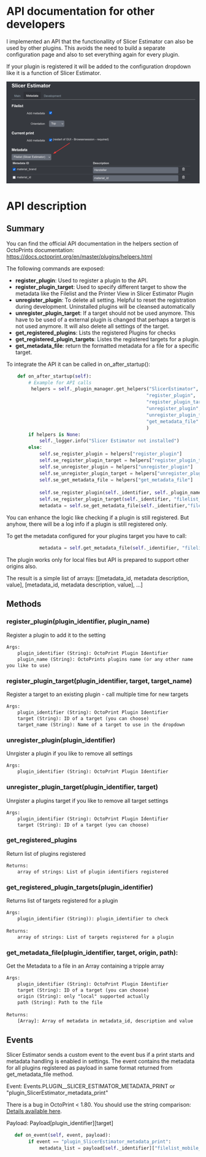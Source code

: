 # API documentation for other developers
I implemented an API that the functionallity of Slicer Estimator can also be used by other plugins. This avoids the need to build a separate configuration page and also to set everything again for every plugin.

If your plugin is registered it will be added to the configuration dropdown like it is a function of Slicer Estimator.

![](images/Plugin_API_Settings.png)

# API description
## Summary
You can find the official API documentation in the helpers section of OctoPrints documentation: https://docs.octoprint.org/en/master/plugins/helpers.html

The following commands are exposed:
* **register_plugin**: Used to register a plugin to the API.
* **register_plugin_target**: Used to specify different target to show the metadata like the Filelist and the Printer View in Slicer Estimator Plugin
* **unregister_plugin**: To delete all setting. Helpful to reset the registration during development. Uninstalled plugins will be cleansed automatically
* **unregister_plugin_target**: If a target should not be used anymore. This have to be used of a external plugin is changed that perhaps a target is not used anymore. It will also delete all settings of the target.
* **get_registered_plugins**: Lists the registered Plugins for checks
* **get_registered_plugin_targets**: Listes the registered targets for a plugin.
* **get_metadata_file**: return the formatted metadata for a file for a specific target.



To integrate the API it can be called in on_after_startup():
```python
    def on_after_startup(self):
        # Example for API calls
         helpers = self._plugin_manager.get_helpers("SlicerEstimator", 
                                                   "register_plugin", 
                                                   "register_plugin_target",
                                                   "unregister_plugin",
                                                   "unregister_plugin_target",
                                                   "get_metadata_file"
                                                   )
        if helpers is None:
            self._logger.info("Slicer Estimator not installed")
        else:            
            self.se_register_plugin = helpers["register_plugin"]
            self.se_register_plugin_target = helpers["register_plugin_target"]
            self.se_unregister_plugin = helpers["unregister_plugin"]
            self.se_unregister_plugin_target = helpers["unregister_plugin_target"]
            self.se_get_metadata_file = helpers["get_metadata_file"]
            
            self.se_register_plugin(self._identifier, self._plugin_name)
            self.se_register_plugin_target(self._identifier, "filelist_mobile_id","Filelist in Mobile")
            metadata = self.se_get_metadata_file(self._identifier,"filelist_mobile_id", "local", "Wanderstöcke Halterung.gcode")

```
You can enhance the logic like checking if a plugin is still registered. But anyhow, there will be a log info if a plugin is still registered only.

To get the metadata configured for your plugins target you have to call:
```python
            metadata = self.get_metadata_file(self._identifier, "filelist_mobile_id", "local", "Wanderstöcke Halterung.gcode")
```

The plugin works only for local files but API is prepared to support other origins also.

The result is a simple list of arrays: [[metadata_id, metadata description, value], [metadata_id, metadata description, value], ...]

## Methods
### register_plugin(plugin_identifier, plugin_name)
Register a plugin to add it to the setting

    Args:
        plugin_identifier (String): OctoPrint Plugin Identifier
        plugin_name (String): OctoPrints plugins name (or any other name you like to use)

### register_plugin_target(plugin_identifier, target, target_name)
Register a target to an existing plugin - call multiple time for new targets

    Args:
        plugin_identifier (String): OctoPrint Plugin Identifier
        target (String): ID of a target (you can choose)
        target_name (String): Name of a target to use in the dropdown

### unregister_plugin(plugin_identifier)
Unrgister a plugin if you like to remove all settings

    Args:
        plugin_identifier (String): OctoPrint Plugin Identifier

### unregister_plugin_target(plugin_identifier, target)
Unrgister a plugins target if you like to remove all target settings

    Args:
        plugin_identifier (String): OctoPrint Plugin Identifier
        target (String): ID of a target (you can choose)


### get_registered_plugins
Return list of plugins registered

    Returns:
        array of strings: List of plugin identifiers registered

 ### get_registered_plugin_targets(plugin_identifier)
Returns list of targets registered for a plugin

    Args:
        plugin_identifier (String)): plugin_identifier to check

    Returns:
        array of strings: List of targets registered for a plugin

### get_metadata_file(plugin_identifier, target, origin, path):
Get the Metadata to a file in an Array containing a tripple array

    Args:
        plugin_identifier (String): OctoPrint Plugin Identifier
        target (String): ID of a target (you can choose)
        origin (String): only "local" supported actually
        path (String): Path to the file

    Returns:
        [Array]: Array of metadata in metadata_id, description and value

## Events
Slicer Estimator sends a custom event to the event bus if a print starts and metadata handling is enabled in settings. The event contains the metadata for all plugins registered as payload in same format returned from get_metadata_file method.


Event: Events.PLUGIN__SLICER_ESTIMATOR_METADATA_PRINT or "plugin_SlicerEstimator_metadata_print"

There is a bug in OctoPrint < 1.80. You should use the string comparison: [Details available here](https://github.com/OctoPrint/OctoPrint/issues/4417).

Payload: Payload[plugin_identifier][target]

```python
   def on_event(self, event, payload):
        if event == "plugin_SlicerEstimator_metadata_print":
            metadata_list = payload[self._identifier]["filelist_mobile_id"]
```